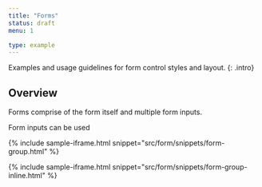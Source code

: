 ```yaml
---
title: "Forms"
status: draft
menu: 1

type: example
---
```


Examples and usage guidelines for form control styles and layout.
{: .intro}

## Overview
Forms comprise of the form itself and multiple form inputs.

Form inputs can be used 


{% include sample-iframe.html snippet="src/form/snippets/form-group.html" %}

{% include sample-iframe.html snippet="src/form/snippets/form-group-inline.html" %}